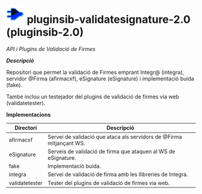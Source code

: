 # ![Logo](https://github.com/GovernIB/maven/raw/binaris/pluginsib/projectinfo_Attachments/icon.jpg) pluginsib-validatesignature-2.0  (pluginsib-2.0)
*API i Plugins de Validació de Firmes*

***Descripció***

Repositori que permet la validació de Firmes emprant Integr@ (integra), servidor @Firma (afirmacxf), eSignature (eSignature) i implementació buida (fake).

També inclou un testejador del plugins de validació de firmes via web (validatetester).

**Implementacions**

Directori | Descripció
------------ | -------------
afirmacxf | Servei de validació que ataca als servidors de @Firma mitjançant WS. 
eSignature | Serveis de validació de firma que ataquen al WS de eSignature.
fake | Implementació buida. 
integra | Servei de validació de firma amb les llibreries de Integra. 
validatetester | Tester del plugins de validació de firmes via web. 
